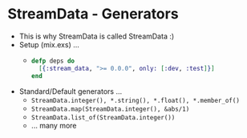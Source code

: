 # StreamData - Generators

* This is why StreamData is called StreamData :)
* Setup (mix.exs) ...
  * ```elixir
    defp deps do
      [{:stream_data, ">= 0.0.0", only: [:dev, :test]}] 
    end
    ```
* Standard/Default generators …
  * `StreamData.integer(), *.string(), *.float(), *.member_of()`
  * `StreamData.map(StreamData.integer(), &abs/1)`
  * `StreamData.list_of(StreamData.integer())`
  * ... many more

<!--

Notes ...

-->
